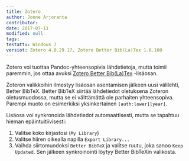 ```yaml
---
title: Zotero
author: Jonne Arjoranta
contributor:
date: 2017-07-11
modified: null
tags:
testattu: Windows 7
versiot: Zotero 4.0.29.17, Zotero Better Bib(La)Tex 1.6.100
---
```


Zotero voi tuottaa Pandoc-yhteensopivia lähdetietoja, mutta toimii paremmin, jos ottaa avuksi [Zotero Better Bib(La)Tex](https://github.com/retorquere/zotero-better-bibtex) -lisäosan.

Zoteron valikkoihin ilmestyy lisäosan asentamisen jälkeen uusi välilehti, Better BibTeX. Better BibTeX siirtää lähdetiedot oletuksena Zoteron oletusmuodossa, mutta se ei välttämättä ole parhaiten yhteensopiva. Parempi muoto on esimerkiksi yksinkertainen `[auth:lower][year]`.

Lisäosa voi synkronoida lähdetiedot automaattisesti, mutta se tapahtuu hieman epäintuitiivisesti:

1. Valitse koko kirjastosi (`My Library`)
2. Valitse hiiren oikealla napilla `Export Library...`
3. Vaihda siirtomuodoksi `Better BibTeX` ja valitse ruutu, joka sanoo `Keep Updated`. Sen jälkeen synkroinointi löytyy Better BibTeXin valikosta.
